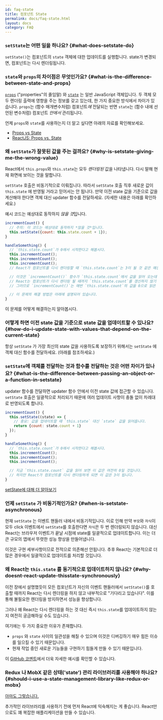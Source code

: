 ```yaml
---
id: faq-state
title: 컴포넌트 State
permalink: docs/faq-state.html
layout: docs
category: FAQ
---
```


### `setState`는 어떤 일을 하나요? {#what-does-setstate-do}

`setState()`는 컴포넌트의 `state` 객체에 대한 업데이트를 실행합니다. state가 변경되면, 컴포넌트는 다시 렌더링됩니다.

### `state`와 `props`의 차이점은 무엇인가요? {#what-is-the-difference-between-state-and-props}

[`props`](/docs/components-and-props.html) ("properties"의 줄임말) 와 [`state`](/docs/state-and-lifecycle.html) 는 일반 JavaScript 객체입니다. 두 객체 모두 렌더링 출력에 영향을 주는 정보를 갖고 있는데, 한 가지 중요한 방식에서 차이가 있습니다. `props`는 (함수 매개변수처럼) 컴포넌트*에* 전달되는 반면 `state`는 (함수 내에 선언된 변수처럼) 컴포넌트 *안에서* 관리됩니다.

언제 `props`와 `state`를 사용하는지 더 알고 싶다면 아래의 자료를 확인해보세요.
* [Props vs State](https://github.com/uberVU/react-guide/blob/master/props-vs-state.md)
* [ReactJS: Props vs. State](https://lucybain.com/blog/2016/react-state-vs-pros/)

### 왜 `setState`가 잘못된 값을 주는 걸까요? {#why-is-setstate-giving-me-the-wrong-value}

React에서 `this.props`와 `this.state`는 모두 *렌더링된* 값을 나타냅니다. 다시 말해 현재 화면에 보이는 것을 말합니다.

`setState` 호출은 비동기적으로 이뤄집니다. 따라서 `setState` 호출 직후 새로운 값이 `this.state` 에 반영될 거라고 믿어서는 안 됩니다. 만약 이전 state 값을 기준으로 값을 계산해야 한다면 객체 대신 updater 함수를 전달하세요. (자세한 내용은 아래를 확인하세요.)

예시 코드는 예상대로 동작하지 *않을 것*입니다.

```jsx
incrementCount() {
  // 주의: 이 코드는 예상대로 동작하지 *않을 것*입니다.
  this.setState({count: this.state.count + 1});
}

handleSomething() {
  // `this.state.count`가 0에서 시작한다고 해봅시다.
  this.incrementCount();
  this.incrementCount();
  this.incrementCount();
  // React가 컴포넌트를 다시 렌더링할 때 `this.state.count`는 3이 될 것 같은 예상과 달리 1이 됩니다.

  // 이것은 `incrementCount()` 함수가 `this.state.count`에서 값을 읽어 오는데
  // React는 컴포넌트가 다시 렌더링 될 때까지 `this.state.count`를 갱신하지 않기 때문입니다.
  // 그러므로 `incrementCount()`는 매번 `this.state.count`의 값을 0으로 읽은 뒤에 이 값을 1로 설정합니다.

  // 이 문제의 해결 방법은 아래에 설명되어 있습니다.
}
```

이 문제를 어떻게 해결하는지 알아봅시다.

### 어떻게 하면 이전 state 값을 기준으로 state 값을 업데이트할 수 있나요? {#how-do-i-update-state-with-values-that-depend-on-the-current-state}

항상 `setState` 가 가장 최신의 state 값을 사용하도록 보장하기 위해서는 `setState` 에 객체 대신 함수를 전달하세요. (아래를 참조하세요.)

### `setState`에 객체를 전달하는 것과 함수를 전달하는 것은 어떤 차이가 있나요? {#what-is-the-difference-between-passing-an-object-or-a-function-in-setstate}

updater 함수를 전달하면 updater 함수 안에서 이전 state 값에 접근할 수 있습니다. `setState` 호출은 일괄적으로 처리되기 때문에 여러 업데이트 사항이 충돌 없이 차례대로 반영되도록 합니다.

```jsx
incrementCount() {
  this.setState((state) => {
    // 중요: 값을 업데이트할 때 `this.state` 대신 `state` 값을 읽어옵니다.
    return {count: state.count + 1}
  });
}

handleSomething() {
  // `this.state.count`가 0에서 시작한다고 해봅시다.
  this.incrementCount();
  this.incrementCount();
  this.incrementCount();

  // 지금 `this.state.count` 값을 읽어 보면 이 값은 여전히 0일 것입니다.
  // 하지만 React가 컴포넌트를 다시 렌더링하게 되면 이 값은 3이 됩니다.
}
```

[setState에 대해 더 알아보기](/docs/react-component.html#setstate)

### 언제 `setState` 가 비동기적인가요? {#when-is-setstate-asynchronous}

현재 `setState` 는 이벤트 핸들러 내에서 비동기적입니다. 이로 인해 만약 `부모`와 `자식`이 모두 click 이벤트에서 `setState`를 호출한다면 `자식`은 두 번 렌더링되지 않습니다. 대신 React는 브라우저 이벤트가 끝날 시점에 state를 일괄적으로 업데이트합니다. 이는 더 큰 규모의 앱에서 뚜렷한 성능 향상을 만들어냅니다.

이것은 구현 세부사항이므로 전적으로 의존해선 안됩니다. 추후 React는 기본적으로 더 많은 경우에서 일괄적으로 업데이트를 처리할 것입니다.

### 왜 React는 `this.state` 를 동기적으로 업데이트하지 않나요? {#why-doesnt-react-update-thisstate-synchronously}

이전 장에서 설명했듯이 모든 컴포넌트가 자신의 이벤트 핸들러에서 `setState()`를 호출할 때까지 React는 다시 렌더링을 하지 않고 내부적으로 "기다리고 있습니다". 이를 통해 불필요한 렌더링을 방지하면서 성능을 향상합니다.

그러나 왜 React는 다시 렌더링을 하는 것 대신 즉시 `this.state`를 업데이트하지 않는지 여전히 궁금해하실 수도 있습니다.

여기에는 두 가지 중요한 이유가 존재합니다.

* `props` 와 `state` 사이의 일관성을 해칠 수 있으며 이것은 디버깅하기 매우 힘든 이슈를 일으킬 수 있기 때문입니다.
* 현재 작업 중인 새로운 기능들을 구현하기 힘들게 만들 수 있기 때문입니다.

이 [GitHub 코멘트](https://github.com/facebook/react/issues/11527#issuecomment-360199710)에서 더욱 자세한 예시를 확인할 수 있습니다.

### Redux 나 MobX 같은 상태('state') 관리 라이브러리를 사용해야 하나요? {#should-i-use-a-state-management-library-like-redux-or-mobx}

[아마도 그렇습니다.](https://redux.js.org/faq/general#when-should-i-use-redux)

추가적인 라이브러리를 사용하기 전에 먼저 React에 익숙해지는 게 좋습니다. React만으로도 꽤 복잡한 애플리케이션을 만들 수 있습니다. 
